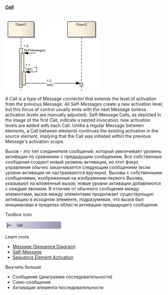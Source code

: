 ##### [Call](https://sparxsystems.com/enterprise_architect_user_guide/15.1/model_domains/call.html)

![](_src/d-call.png)

A Call is a type of Message connector that extends the level of activation from the previous Message. All Self-Messages create a new activation level, but this focus of control usually ends with the next Message (unless activation levels are manually adjusted). Self-Message Calls, as depicted in the image of the first Call, indicate a nested invocation; new activation levels are added with each Call. Unlike a regular Message between elements, a Call between elements continues the existing activation in the source element, implying that the Call was initiated within the previous Message's activation scope.

Вызов - это тип соединителя сообщений, который увеличивает уровень активации по сравнению с предыдущим сообщением. Все собственные сообщения создают новый уровень активации, но этот фокус управления обычно заканчивается следующим сообщением (если уровни активации не настраиваются вручную). Вызовы с собственными сообщениями, изображенные на изображении первого Вызова, указывают на вложенный вызов; новые уровни активации добавляются с каждым звонком. В отличие от обычного сообщения между элементами, вызов между элементами продолжает существующую активацию в исходном элементе, подразумевая, что вызов был инициирован в пределах области активации предыдущего сообщения.

Toolbox icon

![](_src/c-call.png)

Learn more
* [Message (Sequence Diagram)](https://sparxsystems.com/enterprise_architect_user_guide/15.1/model_domains/sequencemessage.html)
* [Self-Message](https://sparxsystems.com/enterprise_architect_user_guide/15.1/model_domains/self-message.html)
* [Sequence Element Activation](https://sparxsystems.com/enterprise_architect_user_guide/15.1/model_domains/sequenceelementactivation.html)


Выучить больше
* Сообщение (диаграмма последовательности)
* Само-сообщение
* Активация элемента последовательности


